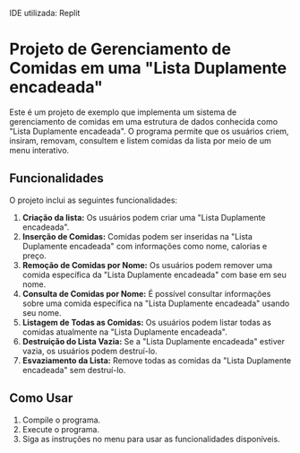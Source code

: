 IDE utilizada: Replit

# Projeto de Gerenciamento de Comidas em uma "Lista Duplamente encadeada"

Este é um projeto de exemplo que implementa um sistema de gerenciamento de comidas em uma estrutura de dados conhecida como "Lista Duplamente encadeada". O programa permite que os usuários criem, insiram, removam, consultem e listem comidas da lista por meio de um menu interativo.

## Funcionalidades

O projeto inclui as seguintes funcionalidades:

1. **Criação da lista:** Os usuários podem criar uma "Lista Duplamente encadeada".
2. **Inserção de Comidas:** Comidas podem ser inseridas na "Lista Duplamente encadeada" com informações como nome, calorias e preço.
3. **Remoção de Comidas por Nome:** Os usuários podem remover uma comida específica da "Lista Duplamente encadeada" com base em seu nome.
4. **Consulta de Comidas por Nome:** É possível consultar informações sobre uma comida específica na "Lista Duplamente encadeada" usando seu nome.
5. **Listagem de Todas as Comidas:** Os usuários podem listar todas as comidas atualmente na "Lista Duplamente encadeada".
6. **Destruição do Lista Vazia:** Se a "Lista Duplamente encadeada" estiver vazia, os usuários podem destruí-lo.
7. **Esvaziamento da Lista:** Remove todas as comidas da "Lista Duplamente encadeada" sem destruí-lo.

## Como Usar

1. Compile o programa.
2. Execute o programa.
3. Siga as instruções no menu para usar as funcionalidades disponíveis.

